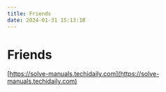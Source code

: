 ```yaml
---
title: Friends
date: 2024-01-31 15:13:18
---
```


# Friends

[https://solve-manuals.techidaily.com](https://solve-manuals.techidaily.com)